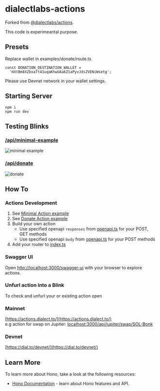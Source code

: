 # dialectlabs-actions
Forked from [@dialectlabs/actions](https://github.com/dialectlabs/actions).

This code is experimeantal purpose.

## Presets
Replace wallet in examples/donate/route.ts

```
const DONATION_DESTINATION_WALLET =
  'HXtBm8XZbxaTt41uqaKhwUAa6Z1aPyvJdsZVENiWsetg';
```

Please use Devnet network in your wallet settings.

## Starting Server
```
npm i
npm run dev
```

## Testing Blinks
### [/api/minimal-example](https://github.com/Superteam-Japan/dialectlabs-actions/blob/main/docs/minimal-example.png?raw=true)

![minimal example](https://github.com/256hax/dialectlabs-actions/blob/main/docs/minimal-example.png?raw=true)

### [/api/donate](https://github.com/Superteam-Japan/dialectlabs-actions/blob/main/docs/donate.png?raw=true)

![donate](https://github.com/256hax/dialectlabs-actions/blob/main/docs/donate.png?raw=true)

## How To

### Actions Development

1. See [Minimal Action example](examples/minimal-example/route.ts)
2. See [Donate Action example](examples/donate/route.ts)
3. Build your own action 
   * Use specified openapi `responses` from [openapi.ts](examples/openapi.ts) for your POST, GET methods
   * Use specified openapi `body` from [openapi.ts](examples/openapi.ts) for your POST methods
4. Add your router to [index.ts](examples/index.ts)

### Swagger UI
Open [http://localhost:3000/swagger-ui](http://localhost:3000/swagger-ui) with your browser to explore actions.

### Unfurl action into a Blink
To check and unfurl your or existing action open 

### Mainnet
[https://actions.dialect.to/](https://actions.dialect.to/)  
e.g action for swap on Jupiter: <localhost:3000/api/jupiter/swap/SOL-Bonk>

### Devnet
[https://dial.to/devnet/](https://dial.to/devnet/)  

## Learn More
To learn more about Hono, take a look at the following resources:

- [Hono Documentation](https://hono.dev/docs/) - learn about Hono features and API.
